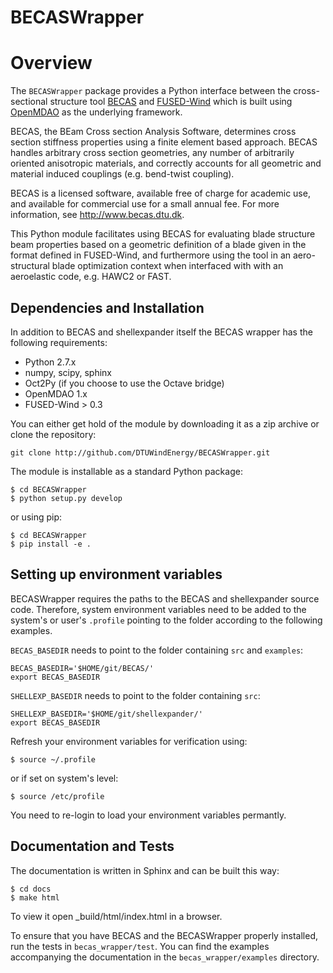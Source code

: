 # BECASWrapper

# Overview

The `BECASWrapper` package provides a Python interface between the cross-sectional structure tool [BECAS](http://www.becas.dtu.dk) and [FUSED-Wind](http://fusedwind.org) which is built using [OpenMDAO](http://openmdao.org) as the underlying framework.

BECAS, the BEam Cross section Analysis Software, determines cross section stiffness properties using a finite element based approach. BECAS handles arbitrary cross section geometries, any number of arbitrarily oriented anisotropic materials, and correctly accounts for all geometric and material induced couplings (e.g. bend-twist coupling).

BECAS is a licensed software, available free of charge for academic use, and available for commercial use for a small annual fee. For more information, see  http://www.becas.dtu.dk.

This Python module facilitates using BECAS for evaluating blade structure beam properties based on a geometric definition of a blade given in the format defined in FUSED-Wind, and furthermore using the tool in an aero-structural blade optimization context when interfaced with with an aeroelastic code, e.g. HAWC2 or FAST.

## Dependencies and Installation

In addition to BECAS  and shellexpander itself the BECAS wrapper has the following requirements:

* Python 2.7.x
* numpy, scipy, sphinx
* Oct2Py (if you choose to use the Octave bridge)
* OpenMDAO 1.x
* FUSED-Wind > 0.3

You can either get hold of the module by downloading it as a zip archive or clone the repository:

    git clone http://github.com/DTUWindEnergy/BECASWrapper.git

The module is installable as a standard Python package:

    $ cd BECASWrapper
    $ python setup.py develop

or using pip:

    $ cd BECASWrapper
    $ pip install -e .
    
## Setting up environment variables

BECASWrapper requires the paths to the BECAS and shellexpander source code.
Therefore, system environment variables need to be added to the system's or user's `.profile` pointing to the folder according to the following examples.

`BECAS_BASEDIR` needs to point to the folder containing `src` and `examples`:

    
    BECAS_BASEDIR='$HOME/git/BECAS/'
    export BECAS_BASEDIR

`SHELLEXP_BASEDIR` needs to point to the folder containing `src`:


    SHELLEXP_BASEDIR='$HOME/git/shellexpander/'
    export BECAS_BASEDIR
    
Refresh your environment variables for verification using:

    $ source ~/.profile

or if set on system's level:
    
    $ source /etc/profile
    
You need to re-login to load your environment variables permantly.

## Documentation and Tests

The documentation is written in Sphinx and can be built this way:

    $ cd docs
    $ make html

To view it open _build/html/index.html in a browser.

To ensure that you have BECAS and the BECASWrapper properly installed, run the tests in `becas_wrapper/test`.
You can find the examples accompanying the documentation in the `becas_wrapper/examples` directory.
